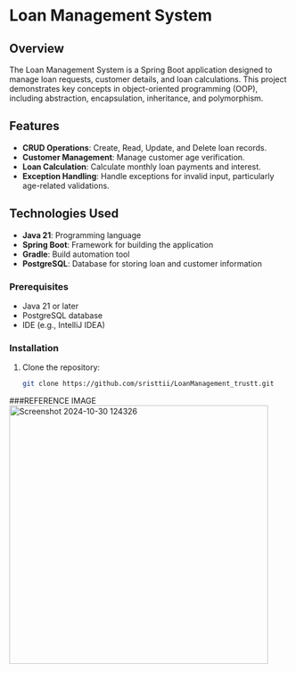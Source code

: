 # Loan Management System

## Overview

The Loan Management System is a Spring Boot application designed to manage loan requests, customer details, and loan calculations. This project demonstrates key concepts in object-oriented programming (OOP), including abstraction, encapsulation, inheritance, and polymorphism.

## Features

- **CRUD Operations**: Create, Read, Update, and Delete loan records.
- **Customer Management**: Manage customer age verification.
- **Loan Calculation**: Calculate monthly loan payments and interest.
- **Exception Handling**: Handle exceptions for invalid input, particularly age-related validations.
## Technologies Used

- **Java 21**: Programming language
- **Spring Boot**: Framework for building the application
- **Gradle**: Build automation tool
- **PostgreSQL**: Database for storing loan and customer information
### Prerequisites

- Java 21 or later
- PostgreSQL database
- IDE (e.g., IntelliJ IDEA)
### Installation

1. Clone the repository:
   ```bash
   git clone https://github.com/sristtii/LoanManagement_trustt.git

###REFERENCE IMAGE
<img width="464" alt="Screenshot 2024-10-30 124326" src="https://github.com/user-attachments/assets/455e1686-2a24-4a79-be8e-f5ae42f665bf">
